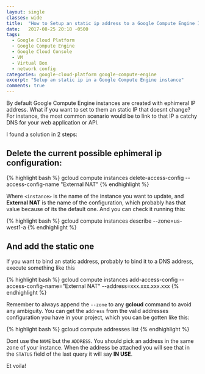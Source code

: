 ```yaml
---
layout: single
classes: wide
title:  "How to Setup an static ip address to a Google Compute Engine Instance"
date:   2017-08-25 20:18 -0500
tags:
  - Google Cloud Platform
  - Google Compute Engine
  - Google Cloud Console
  - VM
  - Virtual Box
  - network config
categories: google-cloud-platform google-compute-engine
excerpt: "Setup an static ip in a Google Compute Engine instance"
comments: true
---
```

By default Google Compute Engine instances are created with ephimeral IP address. What if you want to set to them an static IP that doesnt change? 
For instance, the most common scenario would be to link to that IP a catchy <abr title="Domain Name System">DNS</abr> for your web application or API.

I found a solution in 2 steps:

## Delete the current possible ephimeral ip configuration:

{% highlight bash %}
gcloud compute instances delete-access-config <instance> --access-config-name "External NAT"
{% endhighlight %}

Where `<instance>` is the name of the instance you want to update, and **External NAT** is the name of the configuration, which probably has that value because of its the default one. And you can check it running this:

{% highlight bash %}
gcloud compute instances describe <instance> --zone=us-west1-a
{% endhighlight %}


## And add the static one 

If you want to bind an static address, probably to bind it to a DNS address, execute something like this

{% highlight bash %}
gcloud compute instances add-access-config <instance> --access-config-name="External NAT" --address=xxx.xxx.xxx.xxx
{% endhighlight %}

Remember to always append the `--zone` to any **gcloud** command to avoid any ambiguity. You can get the `address` from the valid addresses configuration you have in your project, which you can be gotten like this:

{% highlight bash %}
gcloud compute addresses list
{% endhighlight %}

Dont use the `NAME` but the `ADDRESS`. You should pick an address in the same zone of your instance. When the address be attached you will see that in the `STATUS` field of the last query it will say **IN USE**. 

Et voila!